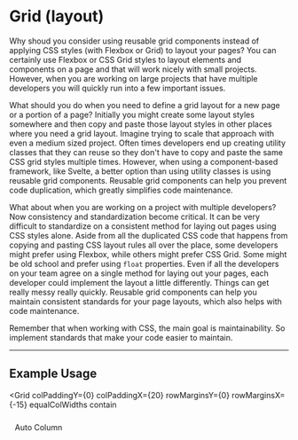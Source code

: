 <!--
  * This grid borrows ideas from W3Schools' responsive grid (https://www.w3schools.com/w3css/w3css_grid.asp) and the Carbon Components Svelte Grid (https://carbon-components-svelte.onrender.com/components/Grid).
  * I also used this article as inspiration for creating a grid component system in the first place: https://codyhouse.co/blog/post/css-grid-layout-vs-framework-grid
-->


<script lang="ts">
  import { Grid, Row, Col, TabsContainer, TabBar, Tab, TabPanel } from "/src/lib";
</script>


# Grid (layout)

Why shoud you consider using reusable grid components instead of applying CSS styles (with Flexbox or Grid) to layout your pages? You can certainly use Flexbox or CSS Grid styles to layout elements and components on a page and that will work nicely with small projects. However, when you are working on large projects that have multiple developers you will quickly run into a few important issues.

What should you do when you need to define a grid layout for a new page or a portion of a page? Initially you might create some layout styles somewhere and then copy and paste those layout styles in other places where you need a grid layout. Imagine trying to scale that approach with even a medium sized project. Often times developers end up creating utility classes that they can reuse so they don't have to copy and paste the same CSS grid styles multiple times. However, when using a component-based framework, like Svelte, a better option than using utility classes is using reusable grid components. Reusable grid components can help you prevent code duplication, which greatly simplifies code maintenance.

What about when you are working on a project with multiple developers? Now consistency and standardization become critical. It can be very difficult to standardize on a consistent method for laying out pages using CSS styles alone. Aside from all the duplicated CSS code that happens from copying and pasting CSS layout rules all over the place, some developers might prefer using Flexbox, while others might prefer CSS Grid. Some might be old school and prefer using `float` properties. Even if all the developers on your team agree on a single method for laying out your pages, each developer could implement the layout a little differently. Things can get really messy really quickly. Reusable grid components can help you maintain consistent standards for your page layouts, which also helps with code maintenance. 

Remember that when working with CSS, the main goal is maintainability. So implement standards that make your code easier to maintain.

---

## Example Usage

<Grid
  colPaddingY={0}
  colPaddingX={20}
  rowMarginsY={0}
  rowMarginsX={-15}
  equalColWidths
  contain
>
  <Row>
    <Col><div class="cell red">Auto Column</div></Col>
    <Col><div class="cell yellow">Auto Column</div></Col>
    <Col><div class="cell blue">Auto Column</div></Col>
    <Col><div class="cell green">Auto Column<br><br>This column has more text than the other columns</div></Col>
  </Row>
</Grid>

<br>

```svelte
<script lang="ts">
  import { Grid, Row, Col } from "@fanny-pack-ui/svelte-kit";
</script>

<Grid
  colPaddingY={0}
  colPaddingX={20}
  rowMarginsY={0}
  rowMarginsX={-20}
  equalColWidths
  contain
>
  <Row>
    <Col><div class="cell red">Auto Column</div></Col>
    <Col><div class="cell yellow">Auto Column</div></Col>
    <Col><div class="cell blue">Auto Column</div></Col>
    <Col><div class="cell green">Auto Column<br><br>This column has more text than the other columns</div></Col>
  </Row>
</Grid>

<style>
  .cell {
    height: 100%;
    padding: 10px;
    border: 1px solid var(--docs-neutral-lightest);
    color: var(--docs-neutral-lightest);

    &.red {
      background-color: var(--dark-red);
    }

    &.yellow {
      background-color: var(--yellow);
      color: var(--docs-neutral-darkest);
    }

    &.blue {
      background-color: var(--dark-blue);
    }

    &.green {
      background-color: var(--dark-green);
    }
  }
</style>
```

There are three components: `<Grid>`, `<Row>`, `<Col>`. By default the column widths are not equal, but you can pass the `equalColWidths` prop to the `<Grid>` component to make them be equal widths. You can also set responsive breakpoints for your columns (see below). 

<br>

## Responsive Grid

<Grid
  colPaddingX={10}
  rowMarginsX={-10}
>
  <Row>
    <Col xs={12} md={6} xl={2}><div class="cell red">1</div></Col>
    <Col xs={12} md={6} xl={6}><div class="cell yellow">2</div></Col>
    <Col xs={12} md={6} xl={2}><div class="cell blue">3</div></Col>
    <Col xs={12} md={6} xl={2}><div class="cell green">4</div></Col>
  </Row>
</Grid>

<br>

```svelte
<Grid
  colPaddingX={10}
  rowMarginsX={-10}
>
  <Row>
    <Col xs={12} md={6} xl={2}><div class="cell red">1</div></Col>
    <Col xs={12} md={6} xl={6}><div class="cell yellow">2</div></Col>
    <Col xs={12} md={6} xl={2}><div class="cell blue">3</div></Col>
    <Col xs={12} md={6} xl={2}><div class="cell green">4</div></Col>
  </Row>
</Grid>
```

This `<Grid>` component uses a 12-column layout. That means that for each breakpoint any columns that exceed 12 will wrap to the next row. For example, each of the `xs` values equals `12`, so each `<Col>` will take up the entire row on `xs` screens. Each of the `md` values equals `6`, so each `<Col>` will take up half a row on `md` screens. You can probably do the math for how much space each `<Col>` will take up on `xl` screens and above. You can also resize your screen to see how the columns layout at each of those breakpoints.

<br>

### Column Breakpoints

Fanny Pack UI uses 6 breakpoints:

* `xs`: 0px - 639px (Extra small devices - phones, 600px and smaller)
* `sm`: 640px - 767px (Small devices - portrait tablets and large phones, 601px and larger)
* `md`: 768px - 1023px (Medium devices - landscape tablets, 768px and larger)
* `lg`: 1024px - 1279px (Large devices - laptops, 993px and larger)
* `xl`: 1280px - 1535px (Extra large devices - large laptops and desktops, 1200px and larger)
* `xxl`: 1536px and larger

Just like with any other responsive design system, larger breakpoints will inherit the column values that you set on smaller breakpoints. So, for example, if you only set column values for the `xs` breakpoint, the `xxl` breakpoint will inherit those same column values.

6 breakpoints might seem like a lot to work with, but you don't have to set column values for each breakpoint. One idea you can use is to specify column values for only the `xs`, `md`, and `xl` breakpoints and then allow the other breakpoints to inherit the column values from the breakpoints that are smaller than them (e.g. `sm` will inherit from `xs`, `lg` will inherit from `md`, `xxl` will inherit from `xl`).

Note that the value ranges for each breakpoint can be changed in the `fpui-media-queries.css` file.

---

For reference, here are the viewport sizes of some common devices:

* iPhone 8: 375px wide x 667px high (portrait is `xs` range, landscape is `sm` range)
* iPad (in portrait mode): 768px wide x 1024px high (`md` range)
* iPad Pro (in portrait mode): 1024px wide x 1366px high (`lg` range)
* Macbook Pro 15": 1440px wide x 900px high (`xl` range)

<br>

### 12-column Layout
The Fanny Pack `<Grid>` component uses a 12-column layout. A 12-column layout is more versatile than a 16 column layout because it allows developers to implement evenly-spaced 1-, 2-, 3-, 4-, 6-, and 12-column layouts, if necessary.

<br>

## Multiple Rows In A Grid

You can put multiple rows inside a single `<Grid>` component and the `<Col>` components can have different breakpoint values.

<div class="grid-wrapper">
  <Grid
    colPaddingX={20}
    rowMarginsY={20}
    equalColWidths
  >
    <Row>
      <Col><div class="cell red">Auto Column</div></Col>
      <Col><div class="cell yellow">Auto Column</div></Col>
      <Col><div class="cell blue">Auto Column</div></Col>
      <Col><div class="cell green">Auto Column<br><br>This column has more text than the other columns</div></Col>
    </Row>
    <hr>
    <Row>
      <Col xs={2} md={4} xl={2}><div class="cell red">1</div></Col>
      <Col xs={4} md={2} xl={6}><div class="cell yellow">2</div></Col>
      <Col xs={4} md={4} xl={2}><div class="cell blue">3</div></Col>
      <Col xs={2} md={2} xl={2}><div class="cell green">4</div></Col>
    </Row>
  </Grid>
</div>

<br>

```svelte
<div class="grid-wrapper">
  <Grid
    colPaddingX={20}
    rowMarginsY={20}
    equalColWidths
  >
    <Row>
      <Col><div class="cell red">Auto Column</div></Col>
      <Col><div class="cell yellow">Auto Column</div></Col>
      <Col><div class="cell blue">Auto Column</div></Col>
      <Col><div class="cell green">Auto Column<br><br>This column has more text than the other columns</div></Col>
    </Row>
    <hr>
    <Row>
      <Col xs={2} md={4} xl={2}><div class="cell red">1</div></Col>
      <Col xs={4} md={2} xl={6}><div class="cell yellow">2</div></Col>
      <Col xs={4} md={4} xl={2}><div class="cell blue">3</div></Col>
      <Col xs={2} md={2} xl={2}><div class="cell green">4</div></Col>
    </Row>
  </Grid>
</div>

<style>
  .grid-wrapper {
    border: 1px solid var(--border-color-default);
  }

  ...
</style>
```

Notice that you can even put `<hr>` element in between rows to provide some separation if you want.

<br>

## Offset columns

You can move columns up to 11 columns to the right by passing empty `<Col>` components along with breakpoint props that take up the amount of space you want to offset. Then you can simply pass `<Col>` components that have content.

<div class="grid-wrapper">
  <Grid>
    <Row>
      <Col xs={3}></Col>
      <Col xs={3}></Col>
      <Col xs={3}></Col>
      <Col xs={3}><div class="cell blue">Column with content</div></Col>
    </Row>
    <Row>
      <Col xs={3}></Col>
      <Col xs={3}></Col>
      <Col xs={3}><div class="cell blue">Column with content</div></Col>
      <Col xs={3}><div class="cell blue">Column with content</div></Col>
    </Row>
    <Row>
      <Col xs={3}></Col>
      <Col xs={3}><div class="cell blue">Column with content</div></Col>
      <Col xs={3}><div class="cell blue">Column with content</div></Col>
      <Col xs={3}><div class="cell blue">Column with content</div></Col>
    </Row>
    <Row>
      <Col xs={3}><div class="cell blue">Column with content</div></Col>
      <Col xs={3}><div class="cell blue">Column with content</div></Col>
      <Col xs={3}><div class="cell blue">Column with content</div></Col>
      <Col xs={3}><div class="cell blue">Column with content</div></Col>
    </Row>
  </Grid>
</div>

<br>

```svelte
<div class="grid-wrapper">
  <Grid>
    <Row>
      <Col xs={3}></Col>
      <Col xs={3}></Col>
      <Col xs={3}></Col>
      <Col xs={3}><div class="cell blue">Column with content</div></Col>
    </Row>
    <Row>
      <Col xs={3}></Col>
      <Col xs={3}></Col>
      <Col xs={3}><div class="cell blue">Column with content</div></Col>
      <Col xs={3}><div class="cell blue">Column with content</div></Col>
    </Row>
    <Row>
      <Col xs={3}></Col>
      <Col xs={3}><div class="cell blue">Column with content</div></Col>
      <Col xs={3}><div class="cell blue">Column with content</div></Col>
      <Col xs={3}><div class="cell blue">Column with content</div></Col>
    </Row>
    <Row>
      <Col xs={3}><div class="cell blue">Column with content</div></Col>
      <Col xs={3}><div class="cell blue">Column with content</div></Col>
      <Col xs={3}><div class="cell blue">Column with content</div></Col>
      <Col xs={3}><div class="cell blue">Column with content</div></Col>
    </Row>
  </Grid>
</div>
```

<hr>

## Props

<TabsContainer>
  <TabBar>
    <Tab>Grid</Tab>
    <Tab>Col</Tab>
  </TabBar>

  <TabPanel>
    <h2>Grid</h2>

    <!-- See the comment in the Tabs component props for an explanation of these empty divs. -->
    <div></div>

    | Prop name | Type | Possible values | Default value | Description |
    | --------- | ---- | --------------- | ------------- | ----------- |
    | `rowMarginsY` | `number` | Any number | `0` | This stands for "row margins y-axis". This will provide top and bottom margins for each `<Row>` in a `<Grid>`. |
    | `rowMarginsX` | `number` | Any number | `0` | This stands for "row margins x-axis". This will provide left and right margins for each `<Row>` in a `<Grid>`. |
    | `colPaddingY` | `number` | Any number | `0` | This stands for "column padding y-axis". This will provide top and bottom padding for each `<Col>` in a `<Grid>`. So this essentially provides top and bottom padding for each cell in a `<Grid>`.
    | `colPaddingX` | `number` | Any number | `0` | This stands for "column padding x-axis". This will provide left and right padding for each `<Col>` in a `<Grid>`. So this essentially provides left and right padding for each cell in a `<Grid>`.
    | `equalColWidths` | `boolean` | `true`, `false` | `false` | If you do not set any column breakpoint values, then the widths of each column will be auto calculated based on the content in each column. However, if you want the column widths to be equal, then you can pass the `equalColWidths` prop to the `<Grid>` component.<br><br>NOTE: The column breakpoint values will override the `equalColWidths` prop if both are set on a row. |
    | `contain` | `boolean` | `true`, `false` | `false` | The `<Grid>` component references the `.container` class from the `layout.css` utility classes file. The `.container` class sets the `max-width` of an element to `--width-lg` and it centers the content. So if you pass the `contain` prop to a `<Grid>` component, then the content within that `<Grid>` will not spread any wider across the screen than the `--width-lg` value. |
  </TabPanel>

  <TabPanel>
    <h2>Col</h2>

    <div></div>

    | Prop name | Type | Possible values | Default value | Description |
    | --------- | ---- | --------------- | ------------- | ----------- |
    | `xs`, `sm`, `md`, `lg`, `xl`, `xxl` | `number` | Any number | `0` | Each of these props represents a breakpoint. You can specify the width of each `<Col>` component for the `xs`, `sm`, `md`, `lg`, `xl`, and/or `xxl` breakpoints. Values can be from `1` to `12`.<br><br>This `<Grid>` component uses a 12-column layout. That means that for each breakpoint any columns that exceed 12 will wrap to the next row. See the "Responsive Grid" section above for an explanation and an example of how this works. |
  </TabPanel>
</TabsContainer>


<style>
  .grid-wrapper {
    border: 1px solid var(--border-color-default);
  }

  .cell {
    height: 100%;
    padding: 10px;
    border: 1px solid var(--white);
    color: var(--white);

    &.red {
      background-color: var(--dark-red);
    }

    &.yellow {
      background-color: var(--yellow);
      color: var(--text-color-default);
    }

    &.blue {
      background-color: var(--dark-blue);
    }

    &.green {
      background-color: var(--dark-green);
    }
  }
</style>
